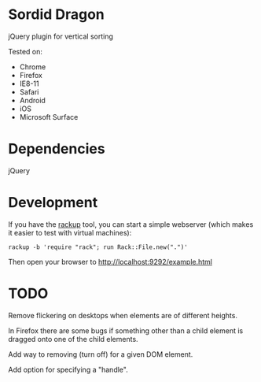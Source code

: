 Sordid Dragon
=============

jQuery plugin for vertical sorting

Tested on:
* Chrome
* Firefox
* IE8-11
* Safari
* Android
* iOS
* Microsoft Surface


Dependencies
============

jQuery


Development
===========

If you have the [rackup](https://rack.github.io/) tool, you can start a simple
webserver (which makes it easier to test with virtual machines):

    rackup -b 'require "rack"; run Rack::File.new(".")'

Then open your browser to [http://localhost:9292/example.html](http://localhost:9292/example.html)


TODO
====

Remove flickering on desktops when elements are of different heights.

In Firefox there are some bugs if something other than a child element is
dragged onto one of the child elements.

Add way to removing (turn off) for a given DOM element.

Add option for specifying a "handle".
